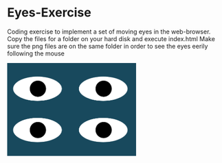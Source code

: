 # Eyes-Exercise

Coding exercise to implement a set of moving eyes in the web-browser.
Copy the files for a folder on your hard disk and execute index.html
Make sure the png files are on the same folder in order to see the eyes eerily following the mouse

<img src= "Eyes.png" width='300' />
